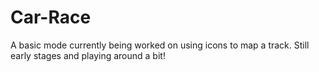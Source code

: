 # Car-Race
A basic mode currently being worked on using icons to map a track. Still early stages and playing around a bit!
